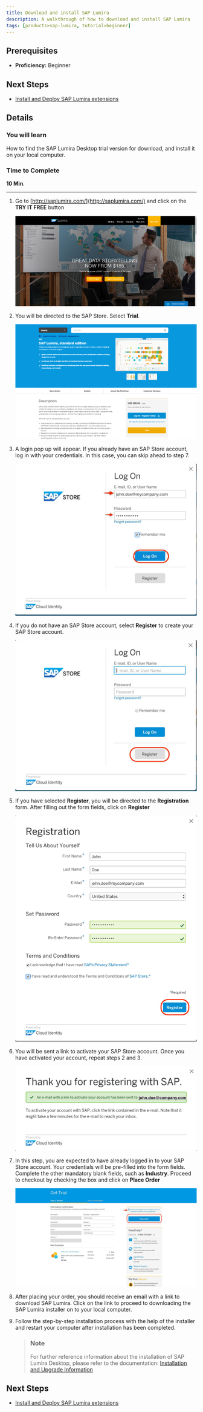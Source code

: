 ```yaml
---
title: Download and install SAP Lumira
description: A walkthrough of how to download and install SAP Lumira
tags: [products>sap-lumira, tutorial>beginner]
---
```

## Prerequisites  
 - **Proficiency:** Beginner
 
## Next Steps
 - [Install and Deploy SAP Lumira extensions](http://go.sap.com/developer/tutorials/lumira-extensions-intro.html)

## Details
### You will learn  
How to find the SAP Lumira Desktop trial version for download, and install it on your local computer.

### Time to Complete
**10 Min**.

---

1. Go to [http://saplumira.com/](http://saplumira.com/) and click on the **TRY IT FREE** button

    ![Try Lumira for free](https://raw.githubusercontent.com/SAPDocuments/Tutorials/master/tutorials/lumira-install/lumira1-1.PNG)

2. You will be directed to the SAP Store. Select **Trial**.

    ![Lumira Trial](https://raw.githubusercontent.com/SAPDocuments/Tutorials/master/tutorials/lumira-install/lumira1-2.png)

3. A login pop up will appear. If you already have an SAP Store account, log in with your credentials. In this case, you can skip ahead to step 7.
    
    ![Lumira Trial](https://raw.githubusercontent.com/SAPDocuments/Tutorials/master/tutorials/lumira-install/lumira1-3.png)
    
4.	If you do not have an SAP Store account, select **Register** to create your SAP Store account.
    
    ![Lumira Trial](https://raw.githubusercontent.com/SAPDocuments/Tutorials/master/tutorials/lumira-install/lumira1-4.png)
    
5.	If you have selected **Register**, you will be directed to the **Registration** form. After filling out the form fields, click on **Register**

    ![Lumira Trial](https://raw.githubusercontent.com/SAPDocuments/Tutorials/master/tutorials/lumira-install/lumira1-5.png)
    
6.	You will be sent a link to activate your SAP Store account. Once you have activated your account, repeat steps 2 and 3.
    
    ![Lumira Trial](https://raw.githubusercontent.com/SAPDocuments/Tutorials/master/tutorials/lumira-install/lumira1-6.png)

7. In this step, you are expected to have already logged in to your SAP Store account. Your credentials will be pre-filled into the form fields. Complete the other mandatory blank fields, such as **Industry**. Proceed to checkout by checking the box and click on **Place Order**

    ![Lumira place order](https://raw.githubusercontent.com/SAPDocuments/Tutorials/master/tutorials/lumira-install/lumira1-7.png)
   
8. After placing your order, you should receive an email with a link to download SAP Lumira. Click on the link to proceed to downloading the SAP Lumira installer on to your local computer.

9. Follow the step-by-step installation process with the help of the installer and restart your computer after installation has been completed. 

    > ### Note
    > For further reference information about the installation of SAP Lumira Desktop, please refer to the documentation: [Installation and Upgrade Information](http://help.sap.com/lumira#section3)

## Next Steps
 - [Install and Deploy SAP Lumira extensions](http://go.sap.com/developer/tutorials/lumira-extensions-intro.html)